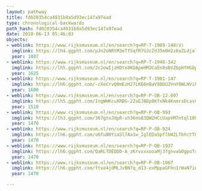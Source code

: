 ```yaml
---
layout: pathway
title: fd020354ca4931b8a5d93ec147a97ead
type: chronological-backwards
path_hash: fd020354ca4931b8a5d93ec147a97ead
date: 2018-06-13 05:46:03
objects:
- weblink: https://www.rijksmuseum.nl/en/search?q=RP-T-1989-148(V)
  imglink: https://lh4.ggpht.com/pJn2oNRtM3eTfSqfR7UJcZd35m0H2z8aZLdjaT0XvxlySohXT01XrcuM8cWFF5n3dYBd1lqkevOBfRBkfU00_ySKdA=s200
  year: 1807
- weblink: https://www.rijksmuseum.nl/en/search?q=RP-T-1948-342
  imglink: https://lh5.ggpht.com/2c2owIjzHDte8KQApeHM3CaEn8sBVZGpHfHGOp5BoPR8_XhF3gxVKLkZVVGkXtZp0Qtd-rxogN8eNpvydv8dJaIMQBY=s200
  year: 1625
- weblink: https://www.rijksmuseum.nl/en/search?q=RP-T-1981-147
  imglink: https://lh6.ggpht.com/-cXeCrvQ0mEzH27LK66nBaV98DU2VnY0WLHVikA5N-ThLl4R58UnQngoFEAbCK5VAVXTKetw3EL3U1qXEQV3wX3qiQ=s200
  year: 1600
- weblink: https://www.rijksmuseum.nl/en/search?q=RP-P-OB-12.007
  imglink: https://lh5.ggpht.com/IngWHKcuXRBG-2ZaEJ8Dp8KfxNk4KnmrsDcasCbAVLCBNn6xWgvhLdtpqoqhoRKQlB-M2ROw_Y1IoEAFbDtxSEageV8=s200
  year: 1510
- weblink: https://www.rijksmuseum.nl/en/search?q=RP-P-OB-993
  imglink: https://lh3.ggpht.com/367gtuJdpR-vh36no83QW2HCcUapVM7ntql10hf0jN_z-gWiLTanhkCrFXH4FC2AVsN9xuHHVS3kuQRPwlgzwWOeFcU=s200
  year: 1470
- weblink: https://www.rijksmuseum.nl/en/search?q=RP-P-OB-924
  imglink: https://lh6.ggpht.com/u6fuB0YiaSl7Aa1w_IglEDa5pflbWZLTbhctTOwJlcntfHhNt-Wf_uGgVoxt4UAI4Mei4PyDsd009KVWXvQ9X9OGs38=s200
  year: 1470
- weblink: https://www.rijksmuseum.nl/en/search?q=RP-P-OB-1937
  imglink: https://lh6.ggpht.com/QaRLTDEDDD-A_zKrvvxxooaMj37gnvabOgpoTocka1trvSOiyk_lllNiG9Iyf2lE02V51oPLysIrq_Yr400iagvdBk0=s200
  year: 1470
- weblink: https://www.rijksmuseum.nl/en/search?q=RP-P-OB-1067
  imglink: https://lh6.ggpht.com/ftve4jdMLJvBN7q_dI3-exMppaGFhn1rWaN7insBSazrK1_NGQFbk3Zt49bYq_5goPYGRWvt3Hc9wgqiwZhoSmd5kNE=s200
  year: 1470

---
```


